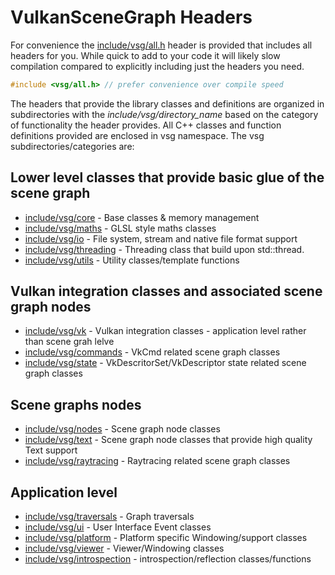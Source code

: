 # VulkanSceneGraph Headers
For convenience the [include/vsg/all.h](all.h) header is provided that includes all headers for you.  While quick to add to your code it will likely slow compilation compared to explicitly including just the headers you need.

```C++
#include <vsg/all.h> // prefer convenience over compile speed
```

The headers that provide the library classes and definitions are organized in subdirectories with the *include/vsg/directory_name* based on the category of functionality the header provides.  All C++ classes and function definitions provided are enclosed in vsg namespace.  The vsg subdirectories/categories are:

## Lower level classes that provide basic glue of the scene graph
* [include/vsg/core](core/) - Base classes & memory management
* [include/vsg/maths](maths/) - GLSL style maths classes
* [include/vsg/io](io/) - File system, stream and native file format support
* [include/vsg/threading](threading/) - Threading class that build upon std::thread.
* [include/vsg/utils](utils/) - Utility classes/template functions

## Vulkan integration classes and associated scene graph nodes
* [include/vsg/vk](vk/) - Vulkan integration classes - application level rather than scene grah lelve
* [include/vsg/commands](commands/) - VkCmd related scene graph classes
* [include/vsg/state](state/) - VkDescritorSet/VkDescriptor state related scene graph classes

## Scene graphs nodes
* [include/vsg/nodes](nodes/) - Scene graph node classes
* [include/vsg/text](text/) - Scene graph node classes that provide high quality Text support
* [include/vsg/raytracing](raytracing/) - Raytracing related scene graph classes

## Application level
* [include/vsg/traversals](traversals/) - Graph traversals
* [include/vsg/ui](ui/) - User Interface Event classes
* [include/vsg/platform](platform/) - Platform specific Windowing/support classes
* [include/vsg/viewer](viewer/) - Viewer/Windowing classes
* [include/vsg/introspection](introspection) - introspection/reflection classes/functions

